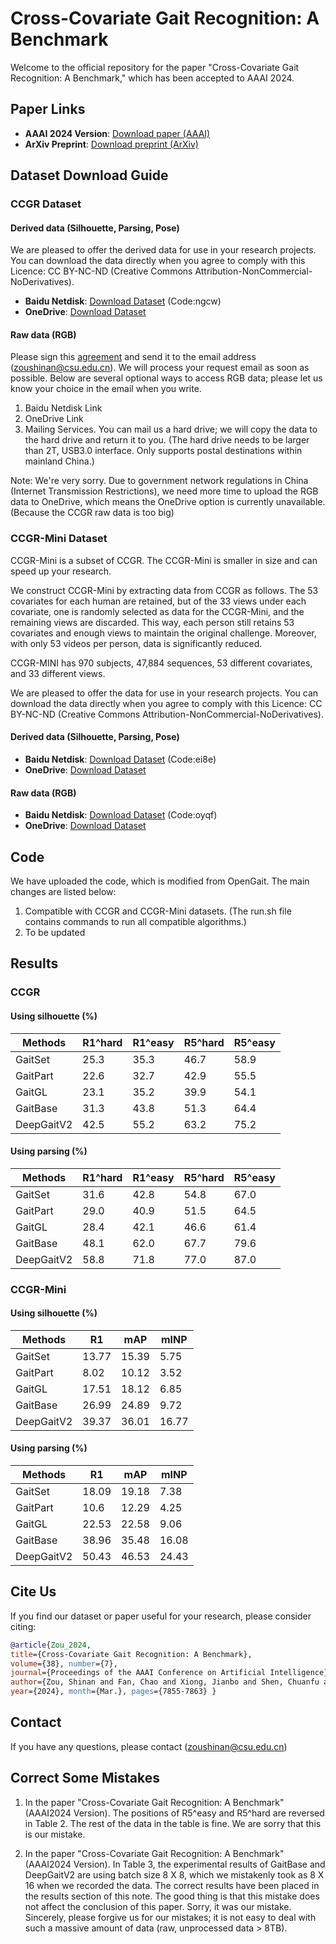 # Cross-Covariate Gait Recognition: A Benchmark

Welcome to the official repository for the paper "Cross-Covariate Gait Recognition: A Benchmark," which has been accepted to AAAI 2024.

## Paper Links
- **AAAI 2024 Version**: [Download paper (AAAI)](https://ojs.aaai.org/index.php/AAAI/article/view/28621)
- **ArXiv Preprint**: [Download preprint (ArXiv)](https://arxiv.org/pdf/2312.14404.pdf)

## Dataset Download Guide
### CCGR Dataset
#### Derived data (Silhouette, Parsing, Pose)
We are pleased to offer the derived data for use in your research projects. You can download the data directly 
when you agree to comply with this Licence: CC BY-NC-ND (Creative Commons Attribution-NonCommercial-NoDerivatives).
- **Baidu Netdisk**: [Download Dataset](https://pan.baidu.com/s/1GUTdGRLHyqSHw0Fcc7iUEQ) (Code:ngcw)
- **OneDrive**: [Download Dataset](https://1drv.ms/f/c/8464f220191191b1/Eov74XWuOi1Op_fdXDRzoAMBbJLrqSN1HoM4_WLNLUNm0Q?e=A8RQAJ)

#### Raw data (RGB)
Please sign this [agreement](https://github.com/ShinanZou/CCGR/blob/CCGR-Benchmark/output/CCGR_Dataset_RGB_Data_Usage_Agreement.pdf) and send it to the email address (zoushinan@csu.edu.cn). 
We will process your request email as soon as possible. 
Below are several optional ways to access RGB data;
please let us know your choice in the email when you write.
1. Baidu Netdisk Link
2. OneDrive Link
3. Mailing Services. You can mail us a hard drive; we will copy the data to the hard drive and return it to you. 
(The hard drive needs to be larger than 2T, USB3.0 interface. Only supports postal destinations within mainland China.)

Note: We're very sorry. Due to government network regulations in China (Internet Transmission Restrictions), 
we need more time to upload the RGB data to OneDrive, which means the OneDrive option is currently unavailable. 
(Because the CCGR raw data is too big)

### CCGR-Mini Dataset
CCGR-Mini is a subset of CCGR. The CCGR-Mini is smaller in size and can speed up your research.

We construct CCGR-Mini by extracting data from CCGR as follows. 
The 53 covariates for each human are retained, but of the 33 views under each covariate, 
one is randomly selected as data for the CCGR-Mini, and the remaining views are discarded. 
This way, each person still retains 53 covariates and enough views to maintain the original challenge. 
Moreover, with only 53 videos per person, data is significantly reduced. 

CCGR-MINI has 970 subjects, 47,884 sequences, 53 different covariates, and 33 different views.

We are pleased to offer the data for use in your research projects. You can download the data directly 
when you agree to comply with this Licence: CC BY-NC-ND (Creative Commons Attribution-NonCommercial-NoDerivatives).
#### Derived data (Silhouette, Parsing, Pose)
- **Baidu Netdisk**: [Download Dataset](https://pan.baidu.com/s/1h6auGcxWFqeUAws0PvSH8g) (Code:ei8e)
- **OneDrive**: [Download Dataset](https://1drv.ms/f/c/8464f220191191b1/Ev18lg3FHJZCoyF_6z91JUUBDgBX7EZN0WHJKJnDEIzbWA?e=xon8em)
#### Raw data (RGB)
- **Baidu Netdisk**: [Download Dataset](https://pan.baidu.com/s/1qHJxbbMamgEPwp8fd2sfkQ) (Code:oyqf)
- **OneDrive**: [Download Dataset](https://1drv.ms/f/c/8464f220191191b1/EjH2ZXqcl0tNnETfxOh2wZYBpgVsqx-6cZ7x8CVEADIjLA?e=YpbMVI)


## Code
We have uploaded the code, which is modified from OpenGait.
The main changes are listed below:
1. Compatible with CCGR and CCGR-Mini datasets. 
(The run.sh file contains commands to run all compatible algorithms.)
2. To be updated
## Results 
### CCGR 
#### Using silhouette (%)
| Methods    | R1^hard | R1^easy | R5^hard | R5^easy |
|------------|---------|---------|---------|---------|
 |GaitSet    |25.3  | 35.3 |46.7  |58.9|
 |GaitPart   | 22.6 |32.7  |42.9  |55.5|
 |GaitGL     |23.1  |35.2  |39.9  |54.1|
 |GaitBase   |31.3  |43.8  |51.3  |64.4|
 |DeepGaitV2 |42.5  |55.2  |63.2  |75.2|

  


#### Using parsing (%)

| Methods     | R1^hard | R1^easy | R5^hard | R5^easy |
|-------------|---------|---------|---------|---------|
 | GaitSet     | 31.6    | 42.8    | 54.8    | 67.0    |
 | GaitPart    | 29.0    | 40.9    | 51.5    | 64.5    |
 | GaitGL      | 28.4    | 42.1    | 46.6    | 61.4    |
 | GaitBase    | 48.1    | 62.0    | 67.7    | 79.6    |
 | DeepGaitV2  | 58.8    | 71.8    | 77.0    | 87.0    |



### CCGR-Mini 
#### Using silhouette (%)
| Methods    | R1    | mAP   | mINP | 
|------------|-------|-------|-----|
| GaitSet    | 13.77 | 15.39 | 5.75|
| GaitPart   | 8.02  | 10.12 | 3.52|
| GaitGL     | 17.51 | 18.12 | 6.85|
| GaitBase   | 26.99 | 24.89 |9.72 |
| DeepGaitV2 | 39.37 | 36.01 |16.77|

#### Using parsing (%)

| Methods    | R1     | mAP    | mINP  | 
|------------|--------|--------|-------|
| GaitSet    | 18.09  | 19.18  | 7.38  |    
| GaitPart   | 10.6   | 12.29  | 4.25  |    
| GaitGL     | 22.53  | 22.58  | 9.06  |       
| GaitBase   | 38.96  | 35.48  | 16.08 |    
| DeepGaitV2 | 50.43  | 46.53  | 24.43 |
## Cite Us
If you find our dataset or paper useful for your research, please consider citing:

```bibtex
@article{Zou_2024, 
title={Cross-Covariate Gait Recognition: A Benchmark}, 
volume={38}, number={7}, 
journal={Proceedings of the AAAI Conference on Artificial Intelligence}, 
author={Zou, Shinan and Fan, Chao and Xiong, Jianbo and Shen, Chuanfu and Yu, Shiqi and Tang, Jin}, 
year={2024}, month={Mar.}, pages={7855-7863} }
```
## Contact 
If you have any questions, please contact (zoushinan@csu.edu.cn)
## Correct Some Mistakes
1. In the paper "Cross-Covariate Gait Recognition: A Benchmark" (AAAI2024 Version). 
The positions of R5^easy and R5^hard are reversed in Table 2. The rest of the data in the table is fine. 
We are sorry that this is our mistake.

2. In the paper "Cross-Covariate Gait Recognition: A Benchmark" (AAAI2024 Version). 
In Table 3, the experimental results of GaitBase and DeepGaitV2 are using batch size 8 X 8, 
which we mistakenly took as 8 X 16 when we recorded the data. 
The correct results have been placed in the results section of this note. 
The good thing is that this mistake does not affect the conclusion of this paper. 
Sorry, it was our mistake. Sincerely, please forgive us for our mistakes; 
it is not easy to deal with such a massive amount of data (raw, unprocessed data > 8TB).
